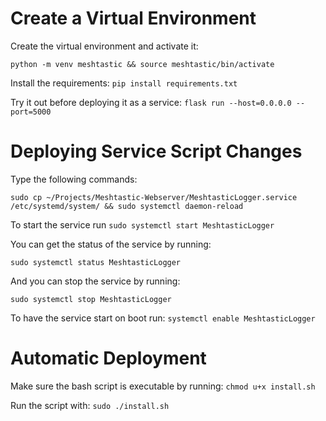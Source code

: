 # Create a Virtual Environment
Create the virtual environment and activate it:

`python -m venv meshtastic && source meshtastic/bin/activate`

Install the requirements: `pip install requirements.txt`

Try it out before deploying it as a service: `flask run --host=0.0.0.0 --port=5000`

# Deploying Service Script Changes
Type the following commands:

`sudo cp ~/Projects/Meshtastic-Webserver/MeshtasticLogger.service /etc/systemd/system/ && sudo systemctl daemon-reload`

To start the service run
`sudo systemctl start MeshtasticLogger`

You can get the status of the service by running:

`sudo systemctl status MeshtasticLogger`

And you can stop the service by running:

`sudo systemctl stop MeshtasticLogger`

To have the service start on boot run:
`systemctl enable MeshtasticLogger`

# Automatic Deployment
Make sure the bash script is executable by running: `chmod u+x install.sh`

Run the script with: `sudo ./install.sh`
